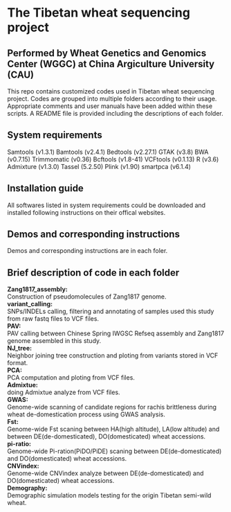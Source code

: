 # The Tibetan wheat sequencing project 
## Performed by Wheat Genetics and Genomics Center (WGGC) at China Argiculture University (CAU)

This repo contains customized codes used in Tibetan wheat sequencing project. Codes are grouped into multiple folders according to their usage. Appropriate comments and user manuals have been added within these scripts. A README file is provided including the descriptions of each folder.

## System requirements
Samtools (v1.3.1)
Bamtools (v2.4.1)
Bedtools (v2.27.1)
GTAK (v3.8)
BWA (v0.7.15)
Trimmomatic (v0.36)
Bcftools (v1.8-41)
VCFtools (v0.1.13)
R (v3.6)
Admixture (v1.3.0)
Tassel (5.2.50)
Plink (v1.90)
smartpca (v6.1.4)

## Installation guide
All softwares listed in system requirements could be downloaded and installed following instructions on their offical websites.

## Demos and corresponding instructions
Demos and corresponding instructions are in each foler.

## Brief description of code in each folder
**Zang1817_assembly:**  
Construction of pseudomolecules of Zang1817 genome.  
**variant_calling:**  
SNPs/INDELs calling, filtering and annotating of samples used this study from raw fastq files to VCF files.  
**PAV:**  
PAV calling between Chinese Spring IWGSC Refseq assembly and Zang1817 genome assembled in this study.  
**NJ_tree:**  
Neighbor joining tree construction and ploting from variants stored in VCF format.  
**PCA:**  
PCA computation and ploting from VCF files.  
**Admixtue:**  
doing Admixtue analyze from VCF files.  
**GWAS:**  
Genome-wide scanning of candidate regions for rachis brittleness during wheat de-domestication process using GWAS analysis.  
**Fst:**  
Genome-wide Fst scaning between HA(high altitude), LA(low altitude) and between DE(de-domesticated), DO(domesticated) wheat accessions.  
**pi-ratio:**  
Genome-wide Pi-ration(PiDO/PiDE) scaning between DE(de-domesticated) and DO(domesticated) wheat accessions.  
**CNVindex:**  
Genome-wide CNVindex analyze between DE(de-domesticated) and DO(domesticated) wheat accessions.  
**Demography:**  
Demographic simulation models testing for the origin Tibetan semi-wild wheat.  
